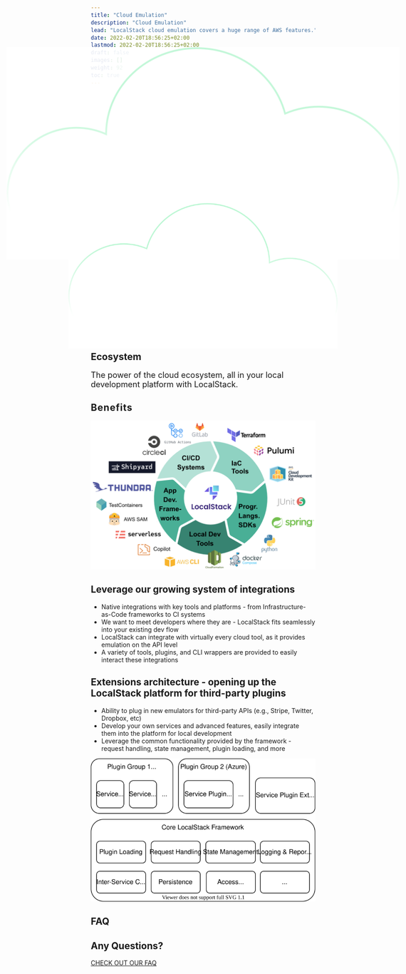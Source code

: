```yaml
---
title: "Cloud Emulation"
description: "Cloud Emulation"
lead: "LocalStack cloud emulation covers a huge range of AWS features."
date: 2022-02-20T18:56:25+02:00
lastmod: 2022-02-20T18:56:25+02:00
draft: false
images: []
weight: 92
toc: true
---
```

<section class="section section-sm bg-gradient-dark pb-10">
    <div class="position-absolute w-100 section pb-7 pt-9 pt-sm-7 d-none d-md-block">
      <div class="container">
        <div class="row justify-content-center align-items-center">
            <div class="col-3">
            <img
                class="w-100"
                style="transform: scale(1.75); opacity: .9;"
                src="/images/heroes/cloud.svg"
            />
            </div>
            <div class="col-1">
            </div>
            <div class="col-2"></div>
            <div class="col-1">
            </div>
            <div class="col-3">
            <img
                class="w-100"
                style="transform: scaleX(-1) scale(1.2)"
                src="/images/heroes/cloud.svg"
            />
            </div>
        </div>
        </div>
    </div>
    <div class="container pb-7 pt-9 pt-sm-7">
      <div class="row justify-content-center align-items-center text-white">
        <h1 class="text-center m-0 pt-5">Ecosystem</h1>
        <p class="text-center mt-4 mb-n6" style="font-size: 18px">
            The power of the cloud ecosystem, all in your local development platform with LocalStack.
        </p>
      </div>
    </div>
</section>
<section class="section pb-n8">
    <div class="container overlay-card mt-n11">
        <div class="row px-8">
          <div class="strike-dark">
            <h2 style="letter-spacing: 0.05em">Benefits</h2>
          </div>
        </div>
      <div class="px-5 d-flex-column">
        <div class="row align-items-center mt-6">
            <div class="col-12 col-md-6 col-lg-6" style="text-align: center">
                <img src="ecosystem.png" class="img-fluid"/>
            </div>
            <div class="col-12 col-md-6, col-lg-6">
                <h2>Leverage our growing system of integrations</h2>
                <ul>
                    <li>Native integrations with key tools and platforms - from Infrastructure-as-Code frameworks to CI systems</li>
                    <li>We want to meet developers where they are - LocalStack fits seamlessly into your existing dev flow</li>
                    <li>LocalStack can integrate with virtually every cloud tool, as it provides emulation on the API level</li>
                    <li>A variety of tools, plugins, and CLI wrappers are provided to easily interact these integrations</li>
                </ul>
            </div>
        </div>
        <div class="row align-items-center my-6">
            <div class="col-12 col-md-6, col-lg-6">
                <h2>Extensions architecture - opening up the LocalStack platform for third-party plugins</h2>
                <ul>
                  <li>Ability to plug in new emulators for third-party APIs (e.g., Stripe, Twitter, Dropbox, etc)</li>
                  <li>Develop your own services and advanced features, easily integrate them into the platform for local development</li>
                  <li>Leverage the common functionality provided by the framework - request handling, state management, plugin loading, and more</li>
                </ul>
            </div>
            <div class="col-12 col-md-6 col-lg-6">
                <img src="extArchitecture.svg" class="img-fluid"/>
            </div>
        </div>
        </div>
    </div>
</section>
<section class="section container">
  <div class="strike-dark">
    <h2 class="text-center">FAQ</h2>
  </div>
    <div class="container overlay-card mt-6 pb-5 d-flex flex-column align-items-center">
        <h1 class="text-center">Any Questions?</h1>
        <a class="btn btn-primary btn-lg" style="width: 300px" href="/faq">CHECK OUT OUR FAQ</a>
    </div>
</section>